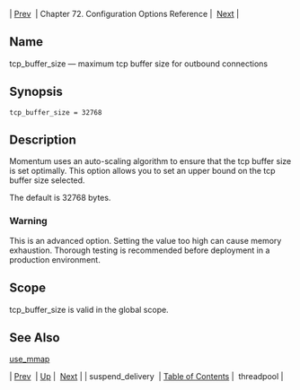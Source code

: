 | [Prev](conf.ref.suspend_delivery)  | Chapter 72. Configuration Options Reference |  [Next](conf.ref.threadpool) |

<a name="conf.ref.tcp_buffer_size"></a>
## Name

tcp_buffer_size — maximum tcp buffer size for outbound connections

## Synopsis

`tcp_buffer_size = 32768`

<a name="idp26825696"></a>
## Description

Momentum uses an auto-scaling algorithm to ensure that the tcp buffer size is set optimally. This option allows you to set an upper bound on the tcp buffer size selected.

The default is 32768 bytes.

### Warning

This is an advanced option. Setting the value too high can cause memory exhaustion. Thorough testing is recommended before deployment in a production environment.

<a name="idp26829200"></a>
## Scope

tcp_buffer_size is valid in the global scope.

<a name="idp26831040"></a>
## See Also

[use_mmap](conf.ref.use_mmap "use_mmap")

| [Prev](conf.ref.suspend_delivery)  | [Up](config.options.ref) |  [Next](conf.ref.threadpool) |
| suspend_delivery  | [Table of Contents](index) |  threadpool |

